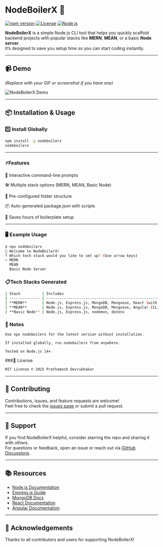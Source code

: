 # NodeBoilerX 🚀

[![npm version](https://img.shields.io/npm/v/nodeboilerx.svg)](https://www.npmjs.com/package/nodeboilerx) [![License](https://img.shields.io/badge/license-MIT-blue.svg)](#license) [![Node.js](https://img.shields.io/badge/node-%3E%3D14-green.svg)](https://nodejs.org)

**NodeBoilerX** is a simple Node.js CLI tool that helps you quickly scaffold backend projects with popular stacks like **MERN**, **MEAN**, or a basic **Node server**.  
It’s designed to save you setup time so you can start coding instantly.

---

## 📹 Demo
*(Replace with your GIF or screenshot if you have one)*

![NodeBoilerX Demo](https://via.placeholder.com/800x300.png?text=Demo+GIF+Coming+Soon)

---

## 📦 Installation & Usage

### 1️⃣ Install Globally
```bash
npm install -g nodeboilerx
nodeboilerx

```
---
### ⚡Features
🎯 Interactive command-line prompts

🛠 Multiple stack options (MERN, MEAN, Basic Node)

📂 Pre-configured folder structure

📦 Auto-generated package.json with scripts

🚀 Saves hours of boilerplate setup

----

### 🖥 Example Usage
```bash
$ npx nodeboilerx
🚀 Welcome to NodeBoilerX!
? Which tech stack would you like to set up? (Use arrow keys)
> MERN
  MEAN
  Basic Node Server
  ```
  ### 📋Tech Stacks Generated
  ```bash
  | Stack          | Includes                                                        |
| -------------- | --------------------------------------------------------------- |
| **MERN**       | Node.js, Express.js, MongoDB, Mongoose, React (with Vite)       |
| **MEAN**       | Node.js, Express.js, MongoDB, Mongoose, Angular (CLI generated) |
| **Basic Node** | Node.js, Express.js, nodemon, dotenv                            |
```
### 📝 Notes
```
Use npx nodeboilerx for the latest version without installation.

If installed globally, run nodeboilerx from anywhere.

Tested on Node.js 14+.
```

###📄 License
```bash
MIT License © 2025 Prathamesh Devrukhakar
```



---

## 🤝 Contributing

Contributions, issues, and feature requests are welcome!  
Feel free to check the [issues page](https://github.com/prathamesh-devrukhakar/nodeboilerx/issues) or submit a pull request.

---

## 💬 Support

If you find NodeBoilerX helpful, consider starring the repo and sharing it with others.  
For questions or feedback, open an issue or reach out via [GitHub Discussions](https://github.com/prathamesh-devrukhakar/nodeboilerx/discussions).

---

## 📚 Resources

- [Node.js Documentation](https://nodejs.org/en/docs/)
- [Express.js Guide](https://expressjs.com/)
- [MongoDB Docs](https://docs.mongodb.com/)
- [React Documentation](https://react.dev/)
- [Angular Documentation](https://angular.io/docs)

---

## 🙏 Acknowledgements

Thanks to all contributors and users for supporting NodeBoilerX!
